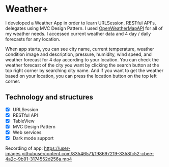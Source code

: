 # Weather+

I developed a Weather App in order to learn URLSession, RESTful API's, delegates using MVC Design Pattern. I used [OpenWeatherMapAPI](https://openweathermap.org/api) for all of my weather needs. I accessed current weather data  and 4 day / daily forecasts for any location.

When app starts, you can see city name, current temperature, weather condition image and description, pressure, humidity, wind speed, and weather forecast for 4 day according to your location. You can check the weather forecast of the city you want by clicking the search button at the top right corner by searching city name. And if you want to get the weather based on your location, you can press the location button on the top left corner.

## Technology and structures
- [x] URLSession
- [X] RESTful API
- [x] TableView 
- [x] MVC Design Pattern
- [x] Web services
- [x] Dark mode support

Recording of app:
https://user-images.githubusercontent.com/83546571/198697219-3358fc52-cbee-4a2c-9b91-3174552d256a.mp4

